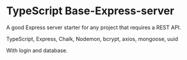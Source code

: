 # TypeScript Base-Express-server
A good Express server starter for any project that requires a REST API. 

TypeScript, Express, Chalk, Nodemon, bcrypt, axios, mongoose, uuid

With login and database.
